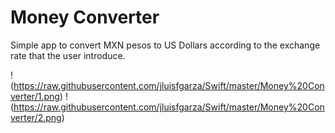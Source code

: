 # Money Converter

Simple app to convert MXN pesos to US Dollars according to the exchange rate that the user introduce.

!(https://raw.githubusercontent.com/jluisfgarza/Swift/master/Money%20Converter/1.png)
!(https://raw.githubusercontent.com/jluisfgarza/Swift/master/Money%20Converter/2.png)
